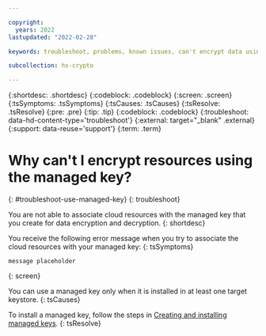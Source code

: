 ```yaml
---

copyright:
  years: 2022
lastupdated: "2022-02-28"

keywords: troubleshoot, problems, known issues, can't encrypt data using managed keys

subcollection: hs-crypto

---
```


{:shortdesc: .shortdesc}
{:codeblock: .codeblock}
{:screen: .screen}
{:tsSymptoms: .tsSymptoms}
{:tsCauses: .tsCauses}
{:tsResolve: .tsResolve}
{:pre: .pre}
{:tip: .tip}
{:codeblock: .codeblock}
{:troubleshoot: data-hd-content-type='troubleshoot'}
{:external: target="_blank" .external}
{:support: data-reuse='support'}
{:term: .term}

# Why can't I encrypt resources using the managed key?
{: #troubleshoot-use-managed-key}
{: troubleshoot}

You are not able to associate cloud resources with the managed key that you create for data encryption and decryption.
{: shortdesc}

You receive the following error message when you try to associate the cloud resources with your managed key:
{: tsSymptoms}

```
message placeholder
```
{: screen}

You can use a managed key only when it is installed in at least one target keystore.
{: tsCauses}

To install a managed key, follow the steps in [Creating and installing managed keys](/docs/hs-crypto?topic=hs-crypto-create-managed-keys).
{: tsResolve}

